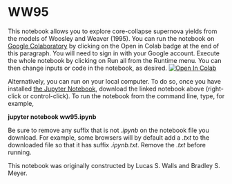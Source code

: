 # WW95

This notebook allows you to explore core-collapse supernova yields from the models of Woosley and Weaver (1995). You can run the notebook on [Google Colaboratory](https://colab.research.google.com) by clicking on the Open in Colab badge at the end of this paragraph.  You will need to sign in with your Google account.  Execute the whole notebook by clicking on Run all from the Runtime menu.  You can then change inputs or code in the notebook, as desired.
[![Open In Colab](https://colab.research.google.com/assets/colab-badge.svg)](https://colab.research.google.com/github/mbradle/NRLEE-Nucleosynthesis/blob/main/ww95.ipynb)

Alternatively, you can run on your local computer.  To do so, once you have installed [the Jupyter Notebook](https://jupyter.org), download the linked notebook above (right-click or control-click).  To run the notebook from the command line, type, for example,

**jupyter notebook ww95.ipynb**

Be sure to remove any suffix that is not *.ipynb* on the notebook file you download.  For example, some browsers will by default add a *.txt* to the downloaded file so that it has suffix *.ipynb.txt*.  Remove the *.txt* before running.

This notebook was originally constructed by Lucas S. Walls and Bradley S. Meyer.
